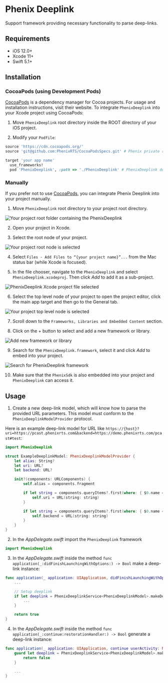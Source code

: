 # Phenix Deeplink

Support framework providing necessary functionality to parse deep-links.

## Requirements
* iOS 12.0+
* Xcode 11+
* Swift 5.1+

## Installation

### CocoaPods (using Development Pods)

[CocoaPods](https://cocoapods.org) is a dependency manager for Cocoa projects. For usage and installation instructions, visit their website.
To integrate `PhenixDeeplink` into your Xcode project using CocoaPods:

1. Move `PhenixDeeplink` root directory inside the ROOT directory of your iOS project.

2. Modify your `Podfile`:

```ruby
source 'https://cdn.cocoapods.org/'
source 'git@github.com:PhenixRTS/CocoaPodsSpecs.git' # Phenix private repository

target 'your app name'
  use_frameworks!
  pod 'PhenixDeeplink', :path => './PhenixDeeplink' # PhenixDeeplink development pod
```

### Manually

If you prefer not to use [CocoaPods](https://cocoapods.org), you can integrate Phenix Deeplink into your project manually.

1. Move `PhenixDeeplink` root directory to your project root directory.

![Your project root folder containing the PhenixDeeplink](./Screenshots/image1.png)

2. Open your project in Xcode.

3. Select the root node of your project.

![Your project root node is selected](./Screenshots/image2.png)

4. Select `Files - Add Files to “{your project name}”...` from the Mac status bar (while Xcode is focused).

5. In the file chooser, navigate to the `PhenixDeeplink` and select `PhenixDeeplink.xcodeproj`. Then click *Add* to add it as a sub-project.

![PhenixDeeplink Xcode project file selected](./Screenshots/image3.png)

6. Select the top level node of your project to open the project editor, click the main app target and then go to the General tab.

![Your project top level node is selected](./Screenshots/image4.png)

7. Scroll down to the `Frameworks, Libraries and Embedded Content` section.

8. Click on the + button to select and add a new framework or library.

![Add new framework or library](./Screenshots/image5.png)

9. Search for the `PhenixDeeplink.framework`, select it and click *Add* to embed into your project.

![Search for PhenixDeeplink framework](./Screenshots/image6.png)

10. Make sure that the `PhenixSdk` is also embedded into your project and `PhenixDeeplink` can access it.

## Usage

1. Create a new deep-link model, which will know how to parse the provided URL parameters. This model must conform to the `PhenixDeeplinkModelProvider` protocol.

Here is an example deep-link model for URL like  `https://{host}?uri=https://pcast.phenixrts.com&backend=https://demo.phenixrts.com/pcast#test`:

```swift
import PhenixDeeplink

struct ExampleDeeplinkModel: PhenixDeeplinkModelProvider {
    let alias: String?
    let uri: URL?
    let backend: URL?

    init?(components: URLComponents) {
        self.alias = components.fragment

        if let string = components.queryItems?.first(where: { $0.name == "uri" })?.value {
            self.uri = URL(string: string)
        }

        if let string = components.queryItems?.first(where: { $0.name == "backend" })?.value {
            self.backend = URL(string: string)
        }
    }
}
```

2. In the *AppDelegate.swift* import the `PhenixDeeplink` framework

```swift
import PhenixDeeplink
```

3. In the *AppDelegate.swift* inside the method `func application(_:didFinishLaunchingWithOptions:) -> Bool` make a deep-link instance:

```swift
func application(_ application: UIApplication, didFinishLaunchingWithOptions launchOptions: [UIApplication.LaunchOptionsKey: Any]?) -> Bool {
    ...

    // Setup deeplink
    if let deeplink = PhenixDeeplinkService<PhenixDeeplinkModel>.makeDeeplink(launchOptions) {
        ...
    }

    return true
}
```

4. In the *AppDelegate.swift* inside the method `func application(_:continue:restorationHandler:) -> Bool` generate a deep-link instance:

```swift
func application(_ application: UIApplication, continue userActivity: NSUserActivity, restorationHandler: @escaping ([UIUserActivityRestoring]?) -> Void) -> Bool {
    guard let deeplink = PhenixDeeplinkService<PhenixDeeplinkModel>.makeDeeplink(userActivity) else {
        return false
    }

    ...
}
```
